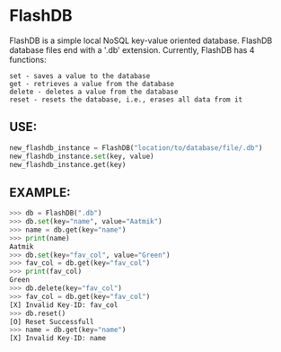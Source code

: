 # FlashDB
FlashDB is a simple local NoSQL key-value oriented database.
FlashDB database files end with a '.db' extension.
Currently, FlashDB has 4 functions:

```
set - saves a value to the database
get - retrieves a value from the database
delete - deletes a value from the database
reset - resets the database, i.e., erases all data from it
```

## USE:
```python
new_flashdb_instance = FlashDB("location/to/database/file/.db")
new_flashdb_instance.set(key, value)
new_flashdb_instance.get(key)
```

## EXAMPLE:
```python
>>> db = FlashDB(".db")
>>> db.set(key="name", value="Aatmik")
>>> name = db.get(key="name")
>>> print(name)
Aatmik
>>> db.set(key="fav_col", value="Green")
>>> fav_col = db.get(key="fav_col")
>>> print(fav_col)
Green
>>> db.delete(key="fav_col")
>>> fav_col = db.get(key="fav_col")
[X] Invalid Key-ID: fav_col
>>> db.reset()
[O] Reset Successfull
>>> name = db.get(key="name")
[X] Invalid Key-ID: name
```
